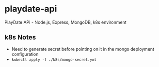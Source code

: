 # playdate-api
PlayDate API - Node.js, Express, MongoDB, k8s environment 

## k8s Notes

* Need to generate secret before pointing on it in the mongo deployment configuration
* `kubectl apply -f ./k8s/mongo-secret.yml`

